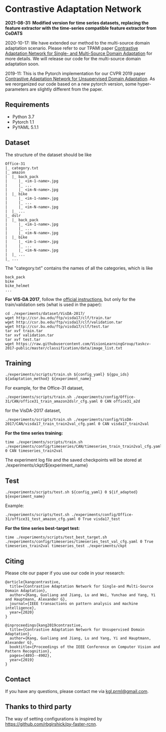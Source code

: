 # Contrastive Adaptation Network
**2021-08-31: Modified version for time series datasets, replacing the feature extractor with the time-series compatible feature extractor from CoDATS**

2020-10-17: We have extended our method to the multi-source domain adaptation scenario. Please refer to our TPAMI paper [Contrastive Adaptation Network for Single- and Multi-Source Domain Adaptation](https://ieeexplore.ieee.org/stamp/stamp.jsp?tp=&arnumber=9219132) for more details. We will release our code for the multi-source domain adaptation soon.

2019-11: This is the Pytorch implementation for our CVPR 2019 paper [Contrastive Adaptation Network for Unsupervised Domain Adaptation](http://openaccess.thecvf.com/content_CVPR_2019/papers/Kang_Contrastive_Adaptation_Network_for_Unsupervised_Domain_Adaptation_CVPR_2019_paper.pdf). As we reorganized our code based on a new pytorch version, some hyper-parameters are slightly different from the paper.

## Requirements
- Python 3.7
- Pytorch 1.1
- PyYAML 5.1.1

## Dataset
The structure of the dataset should be like

```
Office-31
|_ category.txt
|_ amazon
|  |_ back_pack
|     |_ <im-1-name>.jpg
|     |_ ...
|     |_ <im-N-name>.jpg
|  |_ bike
|     |_ <im-1-name>.jpg
|     |_ ...
|     |_ <im-N-name>.jpg
|  |_ ...
|_ dslr
|  |_ back_pack
|     |_ <im-1-name>.jpg
|     |_ ...
|     |_ <im-N-name>.jpg
|  |_ bike
|     |_ <im-1-name>.jpg
|     |_ ...
|     |_ <im-N-name>.jpg
|  |_ ...
|_ ...
```
The "category.txt" contains the names of all the categories, which is like
```
back_pack
bike
bike_helmet
...
```

**For VIS-DA 2017**, follow the [official instructions](https://github.com/VisionLearningGroup/taskcv-2017-public/tree/master/classification), but only for the train/validation sets (what is used in the paper):

    cd ./experiments/dataset/VisDA-2017/
    wget http://csr.bu.edu/ftp/visda17/clf/train.tar
    wget http://csr.bu.edu/ftp/visda17/clf/validation.tar
    wget http://csr.bu.edu/ftp/visda17/clf/test.tar
    tar xvf train.tar
    tar xvf validation.tar
    tar xvf test.tar
    wget https://raw.githubusercontent.com/VisionLearningGroup/taskcv-2017-public/master/classification/data/image_list.txt

## Training
```
./experiments/scripts/train.sh ${config_yaml} ${gpu_ids} ${adaptation_method} ${experiment_name}
```
For example, for the Office-31 dataset,
```
./experiments/scripts/train.sh ./experiments/config/Office-31/CAN/office31_train_amazon2dslr_cfg.yaml 0 CAN office31_a2d
```
for the VisDA-2017 dataset,
```
./experiments/scripts/train.sh ./experiments/config/VisDA-2017/CAN/visda17_train_train2val_cfg.yaml 0 CAN visda17_train2val
```

**For the time series training:**
```
time ./experiments/scripts/train.sh ./experiments/config/timeseries/CAN/timeseries_train_train2val_cfg.yaml 0 CAN timeseries_train2val
```

The experiment log file and the saved checkpoints will be stored at ./experiments/ckpt/${experiment_name}

## Test

```
./experiments/scripts/test.sh ${config_yaml} 0 ${if_adapted} ${experiment_name}
```
Example:
```
./experiments/scripts/test.sh ./experiments/config/Office-31/office31_test_amazon_cfg.yaml 0 True visda17_test
```

**For the time series best-target test:**
```
time ./experiments/scripts/test_best_target.sh ./experiments/config/timeseries/timeseries_test_val_cfg.yaml 0 True timeseries_train2val timeseries_test ./experiments/ckpt
```

## Citing
Please cite our paper if you use our code in your research:
```
@article{kangcontrastive,
  title={Contrastive Adaptation Network for Single-and Multi-Source Domain Adaptation},
  author={Kang, Guoliang and Jiang, Lu and Wei, Yunchao and Yang, Yi and Hauptmann, Alexander G},
  journal={IEEE transactions on pattern analysis and machine intelligence},
  year={2020}
}

@inproceedings{kang2019contrastive,
  title={Contrastive Adaptation Network for Unsupervised Domain Adaptation},
  author={Kang, Guoliang and Jiang, Lu and Yang, Yi and Hauptmann, Alexander G},
  booktitle={Proceedings of the IEEE Conference on Computer Vision and Pattern Recognition},
  pages={4893--4902},
  year={2019}
}
```
## Contact
If you have any questions, please contact me via kgl.prml@gmail.com.

## Thanks to third party
The way of setting configurations is inspired by <https://github.com/rbgirshick/py-faster-rcnn>.
